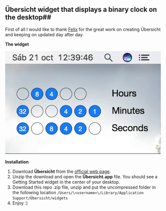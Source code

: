## Übersicht widget that displays a binary clock on the desktop##

First of all I would like to thank [Felix](https://github.com/felixhageloh) for the great work on creating Übersicht and keeping on updated day after day.

**The widget**

![Binary Clock](binary-clock.gif)

**Installation**

1. Download **Übersicht** from the [official web page](http://tracesof.net/uebersicht/).
2. Unzip the download and open the **Übersicht.app** file. You should see a Getting Started widget in the center of your desktop.
3. Download this repo .zip file, unzip and put the uncompressed folder in the following location `/Users/\<username>\/Library/Application Support/Übersicht/widgets`
4. Enjoy :)

   